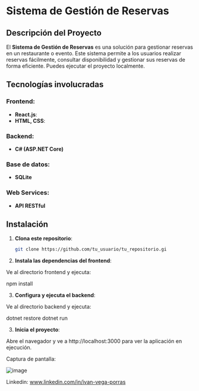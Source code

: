 # Sistema de Gestión de Reservas

## Descripción del Proyecto
El **Sistema de Gestión de Reservas** es una solución para gestionar reservas en un restaurante o evento. Este sistema permite a los usuarios realizar reservas fácilmente, consultar disponibilidad y gestionar sus reservas de forma eficiente. Puedes ejecutar el proyecto localmente.

## Tecnologías involucradas

### Frontend:
- **React.js**: 
- **HTML, CSS**:

### Backend:
- **C# (ASP.NET Core)**

### Base de datos:
- **SQLite**

### Web Services:
- **API RESTful**



## Instalación

1. **Clona este repositorio**:

   ```bash
   git clone https://github.com/tu_usuario/tu_repositorio.gi

2. **Instala las dependencias del frontend**:

Ve al directorio frontend y ejecuta:

npm install

3. **Configura y ejecuta el backend**:

Ve al directorio backend y ejecuta:

dotnet restore
dotnet run

3. **Inicia el proyecto**:

Abre el navegador y ve a http://localhost:3000 para ver la aplicación en ejecución.

Captura de pantalla:

![image](https://github.com/user-attachments/assets/574543b6-dfac-4902-8306-8a82d5eb4910)


Linkedin: www.linkedin.com/in/ivan-vega-porras

